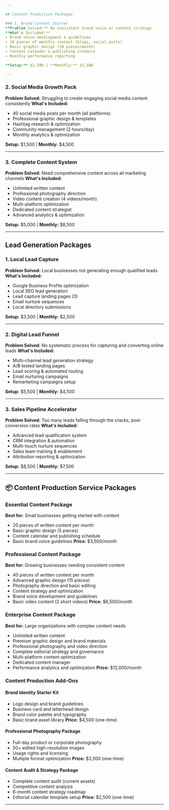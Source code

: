 ```yaml
---

## Content Production Packages

### 1. Brand Content Starter
**Problem Solved:** No consistent brand voice or content strategy
**What's Included:**
- Brand voice development & guidelines
- 20 pieces of monthly content (blogs, social posts)
- Basic graphic design (10 pieces/month)
- Content calendar & publishing schedule
- Monthly performance reporting

**Setup:** $2,500 | **Monthly:** $3,500

---
```


### 2. Social Media Growth Pack
**Problem Solved:** Struggling to create engaging social media content consistently
**What's Included:**
- 40 social media posts per month (all platforms)
- Professional graphic design & templates
- Hashtag research & optimization
- Community management (2 hours/day)
- Monthly analytics & optimization

**Setup:** $1,500 | **Monthly:** $4,500

---

### 3. Complete Content System
**Problem Solved:** Need comprehensive content across all marketing channels
**What's Included:**
- Unlimited written content
- Professional photography direction
- Video content creation (4 videos/month)
- Multi-platform optimization
- Dedicated content strategist
- Advanced analytics & optimization

**Setup:** $5,000 | **Monthly:** $8,500

---

## Lead Generation Packages

### 1. Local Lead Capture
**Problem Solved:** Local businesses not generating enough qualified leads
**What's Included:**
- Google Business Profile optimization
- Local SEO lead generation
- Lead capture landing pages (3)
- Email nurture sequences
- Local directory submissions

**Setup:** $3,500 | **Monthly:** $2,500

---

### 2. Digital Lead Funnel
**Problem Solved:** No systematic process for capturing and converting online leads
**What's Included:**
- Multi-channel lead generation strategy
- A/B tested landing pages
- Lead scoring & automated routing
- Email nurturing campaigns
- Remarketing campaigns setup

**Setup:** $5,500 | **Monthly:** $4,500

---

### 3. Sales Pipeline Accelerator
**Problem Solved:** Too many leads falling through the cracks, poor conversion rates
**What's Included:**
- Advanced lead qualification system
- CRM integration & automation
- Multi-touch nurture sequences
- Sales team training & enablement
- Attribution reporting & optimization

**Setup:** $8,500 | **Monthly:** $7,500

---

## 📦 Content Production Service Packages

### Essential Content Package
**Best for:** Small businesses getting started with content
- 20 pieces of written content per month
- Basic graphic design (5 pieces)
- Content calendar and publishing schedule
- Basic brand voice guidelines
**Price:** $3,500/month

### Professional Content Package  
**Best for:** Growing businesses needing consistent content
- 40 pieces of written content per month
- Advanced graphic design (15 pieces)
- Photography direction and basic editing
- Content strategy and optimization
- Brand voice development and guidelines
- Basic video content (2 short videos)
**Price:** $6,500/month

### Enterprise Content Package
**Best for:** Large organizations with complex content needs
- Unlimited written content
- Premium graphic design and brand materials
- Professional photography and video direction
- Complete editorial strategy and governance
- Multi-platform content optimization
- Dedicated content manager
- Performance analytics and optimization
**Price:** $12,000/month

### Content Production Add-Ons

#### Brand Identity Starter Kit
- Logo design and brand guidelines
- Business card and letterhead design
- Brand color palette and typography
- Basic brand asset library
**Price:** $4,500 (one-time)

#### Professional Photography Package
- Full-day product or corporate photography
- 50+ edited high-resolution images
- Usage rights and licensing
- Multiple format optimization
**Price:** $3,500 (one-time)

#### Content Audit & Strategy Package
- Complete content audit (current assets)
- Competitive content analysis
- 6-month content strategy roadmap
- Editorial calendar template setup
**Price:** $2,500 (one-time)

---